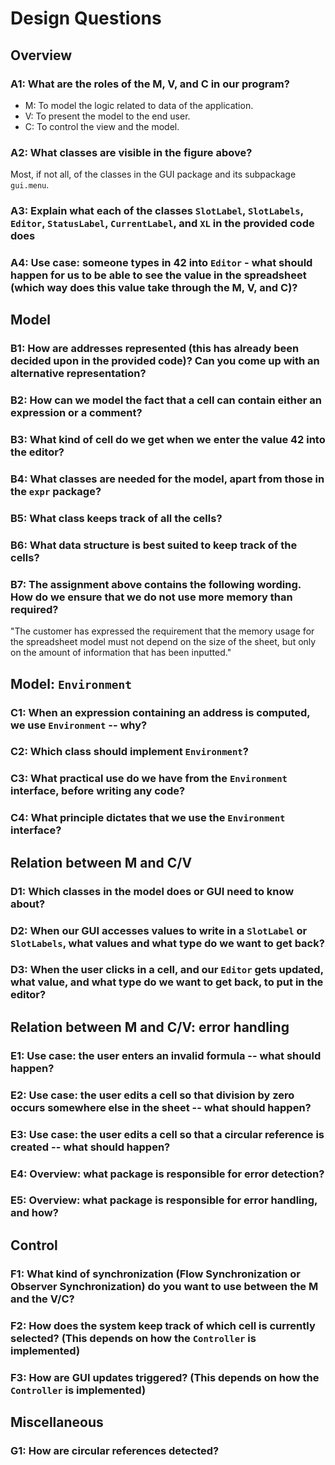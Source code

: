# Design Questions

## Overview

### A1: What are the roles of the M, V, and C in our program?

- M: To model the logic related to data of the application.
- V: To present the model to the end user.
- C: To control the view and the model.

### A2: What classes are visible in the figure above?

Most, if not all, of the classes in the GUI package and its subpackage `gui.menu`.

### A3: Explain what each of the classes `SlotLabel`, `SlotLabels`, `Editor`, `StatusLabel`, `CurrentLabel`, and `XL` in the provided code does

### A4: Use case: someone types in 42 into `Editor` - what should happen for us to be able to see the value in the spreadsheet (which way does this value take through the M, V, and C)?

## Model

### B1: How are addresses represented (this has already been decided upon in the provided code)? Can you come up with an alternative representation?

### B2: How can we model the fact that a cell can contain either an expression or a comment?

### B3: What kind of cell do we get when we enter the value 42 into the editor?

### B4: What classes are needed for the model, apart from those in the `expr` package?

### B5: What class keeps track of all the cells?

### B6: What data structure is best suited to keep track of the cells?

### B7: The assignment above contains the following wording. How do we ensure that we do not use more memory than required?

"The customer has expressed the requirement that the memory usage for the spreadsheet model must not depend on the size of the sheet, but only on the amount of information that has been inputted."

## Model: `Environment`

### C1: When an expression containing an address is computed, we use `Environment` -- why?

### C2: Which class should implement `Environment`?

### C3: What practical use do we have from the `Environment` interface, before writing any code?

### C4: What principle dictates that we use the `Environment` interface?

## Relation between M and C/V

### D1: Which classes in the model does or GUI need to know about?

### D2: When our GUI accesses values to write in a `SlotLabel` or `SlotLabels`, what values and what type do we want to get back?

### D3: When the user clicks in a cell, and our `Editor` gets updated, what value, and what type do we want to get back, to put in the editor?

## Relation between M and C/V: error handling

### E1: Use case: the user enters an invalid formula -- what should happen?

### E2: Use case: the user edits a cell so that division by zero occurs somewhere else in the sheet -- what should happen?

### E3: Use case: the user edits a cell so that a circular reference is created -- what should happen?

### E4: Overview: what package is responsible for error detection?

### E5: Overview: what package is responsible for error handling, and how?

## Control

### F1: What kind of synchronization (Flow Synchronization or Observer Synchronization) do you want to use between the M and the V/C?

### F2: How does the system keep track of which cell is currently selected? (This depends on how the `Controller` is implemented)

### F3: How are GUI updates triggered? (This depends on how the `Controller` is implemented)

## Miscellaneous

### G1: How are circular references detected?
